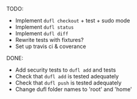 TODO:
- Implement `dufl checkout` + test + sudo mode
- Implement `dufl status`
- Implement `dufl diff` 
- Rewrite tests with fixtures?
- Set up travis ci & coverance


DONE:
- Add security tests to `dufl add` and tests
- Check that `dufl add` is tested adequately
- Check that `dufl push` is tested adequately
- Change dufl folder names to 'root' and 'home'
